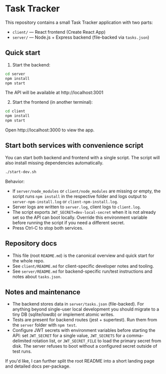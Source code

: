 # Task Tracker

This repository contains a small Task Tracker application with two parts:

- `client/` — React frontend (Create React App)
- `server/` — Node.js + Express backend (file-backed via `tasks.json`)

Quick start
-----------
1. Start the backend:

```bash
cd server
npm install
npm start
```

The API will be available at http://localhost:3001

2. Start the frontend (in another terminal):

```bash
cd client
npm install
npm start
```

Open http://localhost:3000 to view the app.

Start both services with convenience script
-----------------------------------------
You can start both backend and frontend with a single script. The script will also install missing dependencies automatically.

```bash
./start-dev.sh
```

Behavior:
- If `server/node_modules` or `client/node_modules` are missing or empty, the script runs `npm install` in the respective folder and logs output to `server-npm-install.log` or `client-npm-install.log`.
- Server logs are written to `server.log`, client logs to `client.log`.
- The script exports `JWT_SECRET=dev-local-secret` when it is not already set so the API can boot locally. Override this environment variable before running the script if you need a different secret.
- Press Ctrl-C to stop both services.

Repository docs
---------------
- This file (root `README.md`) is the canonical overview and quick start for the whole repo.
- See `client/README.md` for client-specific developer notes and tooling.
- See `server/README.md` for backend-specific run/test instructions and notes about `tasks.json`.

Notes and maintenance
---------------------
- The backend stores data in `server/tasks.json` (file-backed). For anything beyond single-user local development you should migrate to a tiny DB (sqlite/lowdb) or implement atomic writes.
- Tests are present for backend routes (jest + supertest). Run them from the `server` folder with `npm test`.
- Configure JWT secrets with environment variables before starting the API: set `JWT_SECRET` for a single value, `JWT_SECRETS` for a comma-delimited rotation list, or `JWT_SECRET_FILE` to load the primary secret from disk. The server refuses to boot without a configured secret outside of test runs.

If you'd like, I can further split the root README into a short landing page and detailed docs per-package.
